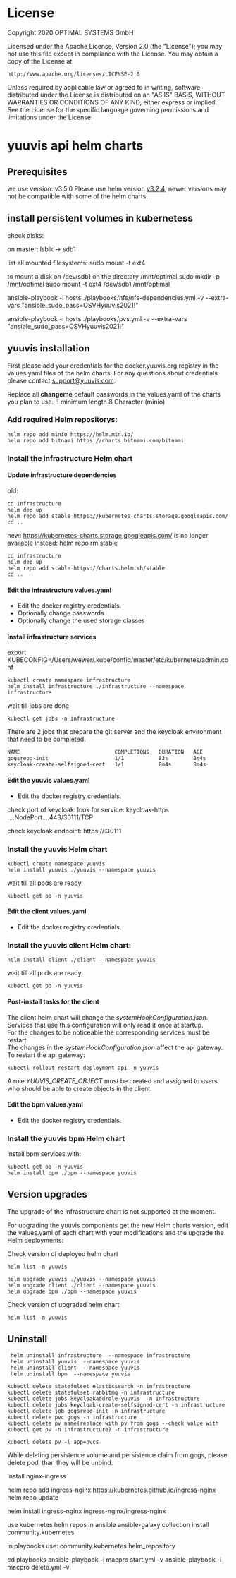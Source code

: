 # License

Copyright 2020 OPTIMAL SYSTEMS GmbH

Licensed under the Apache License, Version 2.0 (the "License");
you may not use this file except in compliance with the License.
You may obtain a copy of the License at

    http://www.apache.org/licenses/LICENSE-2.0

Unless required by applicable law or agreed to in writing, software
distributed under the License is distributed on an "AS IS" BASIS,
WITHOUT WARRANTIES OR CONDITIONS OF ANY KIND, either express or implied.
See the License for the specific language governing permissions and
limitations under the License.

# yuuvis api helm charts

## Prerequisites

we use version: v3.5.0
Please use helm version [v3.2.4](https://github.com/helm/helm/releases/tag/v3.2.4), newer versions may not be compatible with some of the helm charts.


## install persistent volumes in kubernetess

check disks:

on master:
lsblk
-> sdb1

list all mounted filesystems:
sudo mount -t ext4

to mount a disk on /dev/sdb1 on the directory /mnt/optimal
sudo mkdir -p /mnt/optimal
sudo mount -t ext4 /dev/sdb1 /mnt/optimal

ansible-playbook -i hosts ./playbooks/nfs/nfs-dependencies.yml -v --extra-vars "ansible_sudo_pass=OSVHyuuvis2021!"

ansible-playbook -i hosts ./playbooks/pvs.yml -v --extra-vars "ansible_sudo_pass=OSVHyuuvis2021!"

## yuuvis installation

First please add your credentials for the docker.yuuvis.org registry in the values yaml files of the helm charts.  For any questions about credentials please contact support@yuuvis.com.

Replace all **changeme** default passwords in the values.yaml of the charts you plan to use.   !! minimum length 8 Character (minio)

### Add required Helm repositorys:

```shell
helm repo add minio https://helm.min.io/
helm repo add bitnami https://charts.bitnami.com/bitnami
```
### Install the infrastructure Helm chart

#### Update infrastructure dependencies

old:
```shell
cd infrastructure
helm dep up
helm repo add stable https://kubernetes-charts.storage.googleapis.com/
cd ..
```

new:
https://kubernetes-charts.storage.googleapis.com/ is no longer available
instead:
helm repo rm stable

```shell
cd infrastructure
helm dep up
helm repo add stable https://charts.helm.sh/stable
cd ..
```

#### Edit the infrastructure values.yaml

* Edit the docker registry credentials. 
* Optionally change passwords
* Optionally change the used storage classes

#### Install infrastructure services

export KUBECONFIG=/Users/wewer/.kube/config/master/etc/kubernetes/admin.conf

```shell
kubectl create namespace infrastructure
helm install infrastructure ./infrastructure --namespace infrastructure
```

wait till jobs are done

```shell
kubectl get jobs -n infrastructure
```

There are 2 jobs that prepare the git server and the keycloak environment that need to be completed.

```shell
NAME                              COMPLETIONS   DURATION   AGE
gogsrepo-init                     1/1           83s        8m4s
keycloak-create-selfsigned-cert   1/1           8m4s       8m4s
```

#### Edit the yuuvis values.yaml

* Edit the docker registry credentials.

check port of keycloak:
look for service:
keycloak-https ....NodePort....443/30111/TCP

check keycloak endpoint: https://<master-ip>:30111

### Install the yuuvis Helm chart

```shell
kubectl create namespace yuuvis
helm install yuuvis ./yuuvis --namespace yuuvis
```

wait till all pods are ready 

```shell
kubectl get po -n yuuvis
```

#### Edit the client values.yaml

* Edit the docker registry credentials.

### Install the yuuvis client Helm chart:

```shell
helm install client ./client --namespace yuuvis
```

wait till all pods are ready 

```shell
kubectl get po -n yuuvis
```

#### Post-install tasks for the client

The client helm chart will change the *systemHookConfiguration.json*.  
Services that use this configuration will only read it once at startup.  
For the changes to be noticeable the corresponding services must be restart.  
The changes in the *systemHookConfiguration.json* affect the api gateway.  
To restart the api gateway:  

```shell
kubectl rollout restart deployment api -n yuuvis
```

A role *YUUVIS_CREATE_OBJECT* must be created and assigned to users who should be able to create objects in the client.  

#### Edit the bpm values.yaml

* Edit the docker registry credentials.


### Install the yuuvis bpm Helm chart

install bpm services with:
```shell
kubectl get po -n yuuvis
helm install bpm ./bpm --namespace yuuvis
```

## Version upgrades

The upgrade of the infrastructure chart is not supported at the moment.

For upgrading the yuuvis components get the new Helm charts version, edit the values.yaml of each chart with your modifications and the upgrade the Helm deployments:

Check version of deployed helm chart

```shell
helm list -n yuuvis 
```


```shell
helm upgrade yuuvis ./yuuvis --namespace yuuvis 
helm upgrade client ./client --namespace yuuvis 
helm upgrade bpm ./bpm --namespace yuuvis 
```
Check version of upgraded helm chart

```shell
helm list -n yuuvis 
```

## Uninstall

```shell
 helm uninstall infrastructure  --namespace infrastructure
 helm uninstall yuuvis  --namespace yuuvis
 helm uninstall client  --namespace yuuvis
 helm uninstall bpm  --namespace yuuvis
```

```shell
kubectl delete statefulset elasticsearch -n infrastructure
kubectl delete statefulset rabbitmq -n infrastructure
kubectl delete jobs keycloakaddrole-yuuvis  -n infrastructure
kubectl delete jobs keycloak-create-selfsigned-cert -n infrastructure
kubectl delete job gogsrepo-init -n infrastructure
kubectl delete pvc gogs -n infrastructure
kubectl delete pv name(replace with pv from gogs --check value with kubectl get pv -n infrastructure) -n infrastructure

kubectl delete pv -l app=pvcs 
```
While deleting persistence volume and persistence claim from gogs, please delete pod, than they will be unbind.


Install nginx-ingress

[comment]: <> (kubectl create namespace nginx-ingress)

[comment]: <> (helm repo add nginx-stable https://helm.nginx.com/stable)

[comment]: <> (helm repo update)

[comment]: <> (helm install nginx-ingress ingress-nginx --namespace nginx-ingress)

helm repo add ingress-nginx https://kubernetes.github.io/ingress-nginx
helm repo update

helm install ingress-nginx ingress-nginx/ingress-nginx

use kubernetes helm repos in ansible
ansible-galaxy collection install community.kubernetes

in playbooks use:
community.kubernetes.helm_repository

cd playbooks
ansible-playbook -i macpro start.yml -v
ansible-playbook -i macpro delete.yml -v

